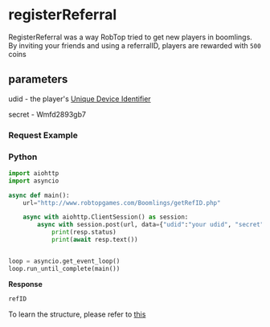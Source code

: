# registerReferral

RegisterReferral was a way RobTop tried to get new players in boomlings. By inviting your friends and using a referralID, players are rewarded with `500` coins

## parameters

udid - the player's [Unique Device Identifier](https://en.wikipedia.org/wiki/UDID)

secret - Wmfd2893gb7


### Request Example

<!-- tabs:start -->

### **Python**

```py
import aiohttp
import asyncio

async def main():
    url="http://www.robtopgames.com/Boomlings/getRefID.php"

    async with aiohttp.ClientSession() as session:
        async with session.post(url, data={"udid":"your udid", "secret":"wmfd2893gb7"}) as resp:
            print(resp.status)
            print(await resp.text())


loop = asyncio.get_event_loop()
loop.run_until_complete(main())
```

**Response**
```py
refID
```

<!-- tabs:end -->

To learn the structure, please refer to [this](/resources/server/referral.md)
